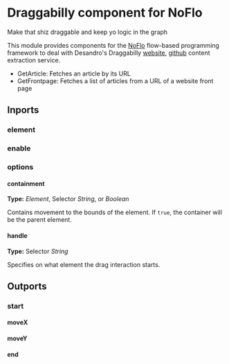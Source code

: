 Draggabilly component for NoFlo
=========================

Make that shiz draggable and keep yo logic in the graph

This module provides components for the [NoFlo](http://noflojs.org/) flow-based programming framework to deal with Desandro's Draggabilly [website](http://draggabilly.desandro.com), [github](https://github.com/desandro/draggabilly) content extraction service.

* GetArticle: Fetches an article by its URL
* GetFrontpage: Fetches a list of articles from a URL of a website front page

## Inports

### element

### enable

### options

#### containment

**Type:** _Element_, Selector _String_, or _Boolean_

Contains movement to the bounds of the element. If `true`, the container will be the parent element.

#### handle

**Type:** Selector _String_

Specifies on what element the drag interaction starts.

## Outports

### start

#### moveX

#### moveY

#### end
